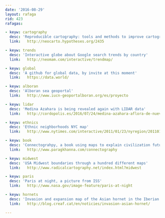 ```yaml
---
date: '2016-08-29'
layout: rafaga
rid: 423
rafagas:

- keyw: cartography
  desc: 'Reproducible cartography: tools and methods to improve cartography production'
  link:   http://neocarto.hypotheses.org/2435

- keyw: trends
  desc: 'Interactive globe about Google search trends by country'
  link:   http://neomam.com/interactive/trendmap/

- keyw: global
  desc: 'A github for global data, by invite at this moment'
  link:   https://data.world/

- keyw: alboran
  desc: 'Alboran sea geoportal'
  link:   http://www.iucn-geoportalboran.org/es/proyecto

- keyw: lidar
  desc: 'Medina Azahara is being revealed again with LIDAR data'
  link:   http://cordopolis.es/2016/07/24/medina-azahara-aflora-de-nuevo/

- keyw: ethnics
  desc: 'Ethnic neighborhoods NYC map'
  link:   http://www.nytimes.com/interactive/2011/01/23/nyregion/20110123-nyc-ethnic-neighborhoods-map.html?_r=0

- keyw: book
  desc: 'Connectograhpy, a book using maps to explain civilization future'
  link:   http://www.paragkhanna.com/connectography

- keyw: midwest 
  desc: 'USA Midwest boundaries through a hundred different maps'
  link:   http://www.radicalcartography.net/index.html?midwest

- keyw: paris
  desc: 'Paris at night, a picture from ISS'
  link:   http://www.nasa.gov/image-feature/paris-at-night

- keyw: hornets
  desc: 'Invasion and expansion map of the Asian hornet in the Iberian peninsula'
  link:   http://blog.creaf.cat/en/noticies/invasion-asian-hornet/

---
```

